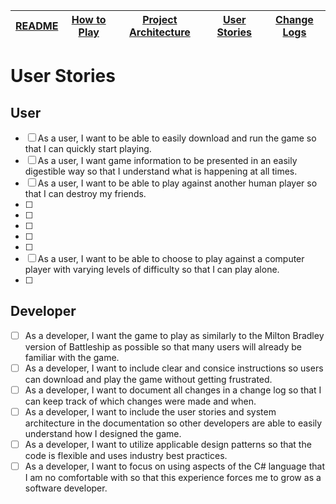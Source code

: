 |[README](../README.md)|[How to Play](how-to-play.md)|[Project Architecture](architecture.md)|[User Stories](user-stories.md)|[Change Logs](/change-logs.md)|
|-|-|-|-|-|

# User Stories

## User
- [ ] As a user, I want to be able to easily download and run the game so that I can quickly start playing.
- [ ] As a user, I want game information to be presented in an easily digestible way so that I understand what is happening at all times.
- [ ] As a user, I want to be able to play against another human player so that I can destroy my friends.
- [ ]
- [ ]
- [ ]
- [ ]
- [ ]
- [ ] As a user, I want to be able to choose to play against a computer player with varying levels of difficulty so that I can play alone.
- [ ]

## Developer
- [ ] As a developer, I want the game to play as similarly to the Milton Bradley version of Battleship as possible so that many users will already be familiar with the game.
- [ ] As a developer, I want to include clear and consice instructions so users can download and play the game without getting frustrated.
- [ ] As a developer, I want to document all changes in a change log so that I can keep track of which changes were made and when.
- [ ] As a developer, I want to include the user stories and system architecture in the documentation so other developers are able to easily understand how I designed the game.
- [ ] As a developer, I want to utilize applicable design patterns so that the code is flexible and uses industry best practices.
- [ ] As a developer, I want to focus on using aspects of the C# language that I am no comfortable with so that this experience forces me to grow as a software developer.